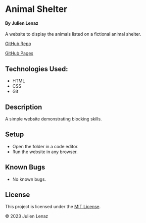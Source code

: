 # Animal Shelter

#### By Julien Lenaz

A website to display the animals listed on a fictional animal shelter.

[GitHub Repo](https://github.com/julienlen/text-analyzer/)

[GitHub Pages](https://julienlen.github.io/animal-shelter/)

## Technologies Used:
- HTML
- CSS
- Git

## Description
A simple website demonstrating blocking skills.

## Setup
- Open the folder in a code editor.
- Run the website in any browser.

## Known Bugs
- No known bugs.

## License
This project is licensed under the [MIT License](https://choosealicense.com/licenses/mit/).

&copy; 2023 Julien Lenaz